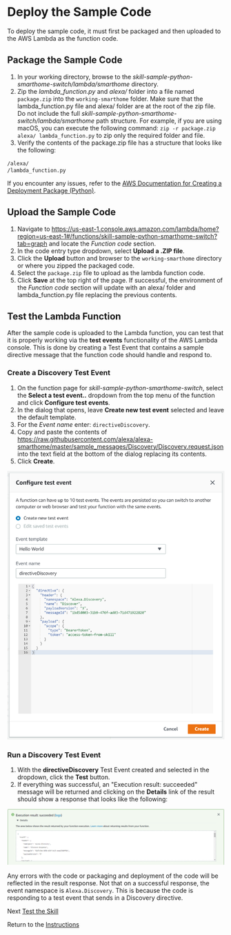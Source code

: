 # Deploy the Sample Code

To deploy the sample code, it must first be packaged and then uploaded to the AWS Lambda as the function code.

## Package the Sample Code

1. In your working directory, browse to the *skill-sample-python-smarthome-switch/lambda/smarthome* directory.
2. Zip the *lambda_function.py* and *alexa/* folder into a file named `package.zip` into the `working-smarthome` folder. Make sure that the lambda_function.py file and alexa/ folder are at the root of the zip file. Do not include the full *skill-sample-python-smarthome-switch/lambda/smarthome* path structure. For example, if you are using macOS, you can execute the following command: `zip -r package.zip alexa/ lambda_function.py` to zip only the required folder and file.
3. Verify the contents of the package.zip file has a structure that looks like the following:

```
/alexa/
/lambda_function.py
```

If you encounter any issues, refer to the [AWS Documentation for Creating a Deployment Package (Python)](https://docs.aws.amazon.com/lambda/latest/dg/lambda-python-how-to-create-deployment-package.html).

## Upload the Sample Code

1. Navigate to https://us-east-1.console.aws.amazon.com/lambda/home?region=us-east-1#/functions/skill-sample-python-smarthome-switch?tab=graph and locate the *Function code* section.
2. In the code entry type dropdown, select **Upload a .ZIP file**.
3. Click the **Upload** button and browser to the `working-smarthome` directory or where you zipped the packaged code.
4. Select the `package.zip` file to upload as the lambda function code.
5. Click **Save** at the top right of the page. If successful, the environment of the *Function code* section will update with an alexa/ folder and lambda_function.py file replacing the previous contents.


## Test the Lambda Function
After the sample code is uploaded to the Lambda function, you can test that it is properly working via the **test events** functionality of the AWS Lambda console. This is done by creating a Test Event that contains a sample directive message that the function code should handle and respond to.

### Create a Discovery Test Event
1. On the function page for _skill-sample-python-smarthome-switch_, select the **Select a test event..** dropdown from the top menu of the function and click **Configure test events**.
2. In the dialog that opens, leave **Create new test event** selected and leave the default template.
3. For the _Event name_ enter: `directiveDiscovery`.
4. Copy and paste the contents of https://raw.githubusercontent.com/alexa/alexa-smarthome/master/sample_messages/Discovery/Discovery.request.json into the text field at the bottom of the dialog replacing its contents.
5. Click **Create**.

![](img/lambda-configure-test-events.png)

### Run a Discovery Test Event
1. With the **directiveDiscovery** Test Event created and selected in the dropdown, click the **Test** button.
2. If everything was successful, an "Execution result: succeeded" message will be returned and clicking on the **Details** link of the result should show a response that looks like the following:

![](img/lambda-execution-result-succeeded.png)

Any errors with the code or packaging and deployment of the code will be reflected in the result response. Not that on a successful response, the event namespace is `Alexa.Discovery`. This is because the code is responding to a test event that sends in a Discovery directive. 

Next [Test the Skill](test-the-skill.md)

Return to the [Instructions](README.md)